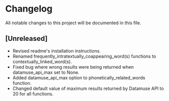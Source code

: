 # Changelog
All notable changes to this project will be documented in this file.

## [Unreleased]

- Revised readme's installation instructions.
- Renamed frequently_intratextually_coappearing_word(s) functions to contextually_linked_word(s).
- Fixed bug where wrong results were being returned when datamuse_api_max set to None.
- Added datamuse_api_max option to phonetically_related_words function.
- Changed default value of maximum results returned by Datamuse API to 20 for all functions.
